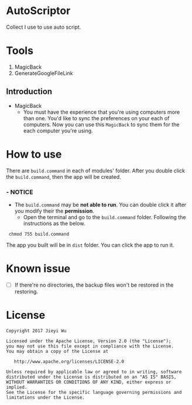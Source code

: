 # AutoScriptor

Collect I use to use auto script.

# Tools

1. MagicBack
2. GenerateGoogleFileLink

## Introduction

- MagicBack
  - You must have the experience that you're using computers more than one. You'd like to
    sync the preferences on your each of computers. Now you can use this `MagicBack` to
    sync them for the each computer you're using.

# How to use

There are `build.command` in each of modules' folder. After you double click the
`build.command`, then the app will be created.

### - NOTICE

-  The `build.command` may be **not able to run**. You can double click it after you
   modify their the **permission**.
   - Open the terminal and go to the `build.command` folder. Following the instructions as
     the below.

```shell
 chmod 755 build.command
```

The app you built will be in `dist` folder. You can click the app to run it.

# Known issue

- [ ] If there're no directories, the backup files won't be restored in the restoring.

# License

```
Copyright 2017 Jieyi Wu

Licensed under the Apache License, Version 2.0 (the "License");
you may not use this file except in compliance with the License.
You may obtain a copy of the License at

   http://www.apache.org/licenses/LICENSE-2.0

Unless required by applicable law or agreed to in writing, software
distributed under the License is distributed on an "AS IS" BASIS,
WITHOUT WARRANTIES OR CONDITIONS OF ANY KIND, either express or implied.
See the License for the specific language governing permissions and
limitations under the License.
```

